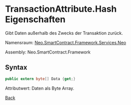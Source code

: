 # TransactionAttribute.Hash Eigenschaften

Gibt Daten außerhalb des Zwecks der Transaktion zurück.

Namensraum: [Neo.SmartContract.Framework.Services.Neo](../../neo.md)

Assembly: Neo.SmartContract.Framework

## Syntax

```c#
public extern byte[] Data {get;}
```

Attributwert: Daten als Byte Array.



[Back](../TransactionAttribute.md)
